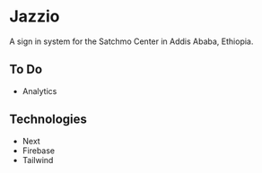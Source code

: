 # Jazzio

A sign in system for the Satchmo Center in Addis Ababa, Ethiopia.

## To Do

- Analytics

## Technologies

- Next
- Firebase
- Tailwind
